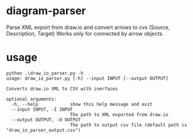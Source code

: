 # diagram-parser
 Parse XML export from draw.io and convert arrows to cvs (Source, Description, Target)
 Works only for connected by arrow objects.

 # usage
 
```
python .\draw_io_parser.py -h
usage: draw_io_parser.py [-h] --input INPUT [--output OUTPUT]

Converts draw.io XML to CSV with inerfaces

optional arguments:
  -h, --help            show this help message and exit
  --input INPUT, -I INPUT
                        The path to XML exported from draw.io
  --output OUTPUT, -O OUTPUT
                        The path to output csv file (default path is "draw_io_parser_output.csv")
```
 
